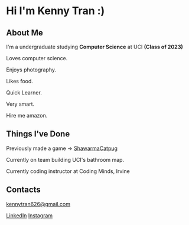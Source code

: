 # Hi I'm Kenny Tran :)
## About Me
I'm a undergraduate studying **Computer Science** at UCI **(Class of 2023)**

Loves computer science.

Enjoys photography.

Likes food.

Quick Learner.

Very smart.

Hire me amazon. 

## Things I've Done

Previously made a game -> [ShawarmaCatpug](https://kknee.itch.io/shawarma-the-catpug)

Currently on team building UCI's bathroom map.

Currently coding instructor at Coding Minds, Irvine


## Contacts
kennytran626@gmail.com

[LinkedIn](https://www.linkedin.com/in/kenny-tran-3020a715a/)
[Instagram](https://www.instagram.com/k_enn_yt/)

<!--
**kt-kenny/kt-kenny** is a ✨ _special_ ✨ repository because its `README.md` (this file) appears on your GitHub profile.

Here are some ideas to get you started:

- 🔭 I’m currently working on ...
- 🌱 I’m currently learning ...
- 👯 I’m looking to collaborate on ...
- 🤔 I’m looking for help with ...
- 💬 Ask me about ...
- 📫 How to reach me: ...
- 😄 Pronouns: ...
- ⚡ Fun fact: ...
-->
